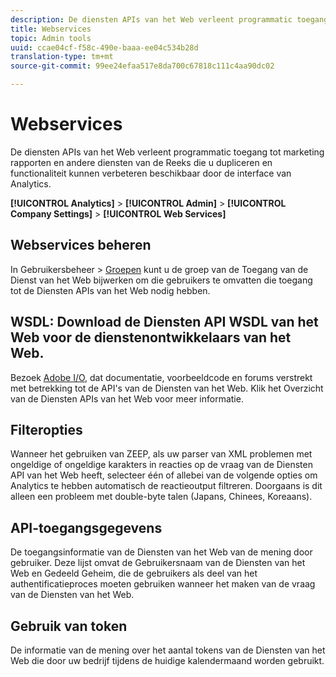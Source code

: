 ```yaml
---
description: De diensten APIs van het Web verleent programmatic toegang tot marketing rapporten en andere diensten van de Reeks die u dupliceren en functionaliteit kunnen verbeteren beschikbaar door de interface van Analytics.
title: Webservices
topic: Admin tools
uuid: ccae04cf-f58c-490e-baaa-ee04c534b28d
translation-type: tm+mt
source-git-commit: 99ee24efaa517e8da700c67818c111c4aa90dc02

---
```



# Webservices

De diensten APIs van het Web verleent programmatic toegang tot marketing rapporten en andere diensten van de Reeks die u dupliceren en functionaliteit kunnen verbeteren beschikbaar door de interface van Analytics.

**[!UICONTROL Analytics]** > **[!UICONTROL Admin]** > **[!UICONTROL Company Settings]** > **[!UICONTROL Web Services]**

## Webservices beheren

In Gebruikersbeheer > [Groepen](/help/admin/user-management2/c-user-groups/groups.md) kunt u de groep van de Toegang van de Dienst van het Web bijwerken om die gebruikers te omvatten die toegang tot de Diensten APIs van het Web nodig hebben.

## WSDL: Download de Diensten API WSDL van het Web voor de dienstenontwikkelaars van het Web.

Bezoek [Adobe I/O](https://www.adobe.io/apis/experiencecloud/analytics.html), dat documentatie, voorbeeldcode en forums verstrekt met betrekking tot de API&#39;s van de Diensten van het Web. Klik het Overzicht van de Diensten APIs van het Web voor meer informatie.

## Filteropties

Wanneer het gebruiken van ZEEP, als uw parser van XML problemen met ongeldige of ongeldige karakters in reacties op de vraag van de Diensten API van het Web heeft, selecteer één of allebei van de volgende opties om Analytics te hebben automatisch de reactieoutput filtreren. Doorgaans is dit alleen een probleem met double-byte talen (Japans, Chinees, Koreaans).

## API-toegangsgegevens

De toegangsinformatie van de Diensten van het Web van de mening door gebruiker. Deze lijst omvat de Gebruikersnaam van de Diensten van het Web en Gedeeld Geheim, die de gebruikers als deel van het authentificatieproces moeten gebruiken wanneer het maken van de vraag van de Diensten van het Web.

## Gebruik van token

De informatie van de mening over het aantal tokens van de Diensten van het Web die door uw bedrijf tijdens de huidige kalendermaand worden gebruikt.
